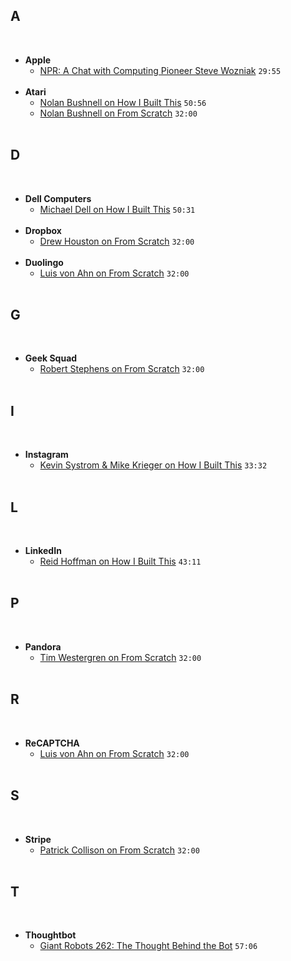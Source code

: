 ## A
&nbsp;
- **Apple**
  - [NPR: A Chat with Computing Pioneer Steve Wozniak](https://www.npr.org/templates/story/story.php?storyId=6167297) `29:55`  
&nbsp;
- **Atari**
  - [Nolan Bushnell on How I Built This](https://player.fm/series/how-i-built-this-with-guy-raz/atari-chuck-e-cheeses-nolan-bushnell) `50:56`
  - [Nolan Bushnell on From Scratch](https://player.fm/series/from-scratch-30101/nolan-bushnell) `32:00`  
&nbsp;
## D
&nbsp;
- **Dell Computers**
  - [Michael Dell on How I Built This](https://player.fm/series/how-i-built-this-with-guy-raz/dell-computers-michael-dell) `50:31`  
&nbsp;
- **Dropbox**
  - [Drew Houston on From Scratch](https://player.fm/series/from-scratch-30101/drew-houston) `32:00`  
&nbsp;
- **Duolingo**
  - [Luis von Ahn on From Scratch](https://player.fm/series/from-scratch-30101/luis-von-ahn) `32:00`  
&nbsp;
## G
&nbsp;
- **Geek Squad**
  - [Robert Stephens on From Scratch](https://player.fm/series/from-scratch-30101/robert-stephens) `32:00`  
&nbsp;
## I
&nbsp;
- **Instagram**
  - [Kevin Systrom & Mike Krieger on How I Built This](https://player.fm/series/how-i-built-this-with-guy-raz/instagram-kevin-systrom-mike-krieger-98iAhuOIQGDw1doL) `33:32`  
&nbsp;
## L
&nbsp;
- **LinkedIn**
  - [Reid Hoffman on How I Built This](https://player.fm/series/how-i-built-this-with-guy-raz/linkedin-reid-hoffman) `43:11`  
&nbsp;
## P
&nbsp;
- **Pandora**
  - [Tim Westergren on From Scratch](https://player.fm/series/from-scratch-30101/tim-westergren) `32:00`  
&nbsp;
## R
&nbsp;
- **ReCAPTCHA**
  - [Luis von Ahn on From Scratch](https://player.fm/series/from-scratch-30101/luis-von-ahn) `32:00`  
&nbsp;
## S
&nbsp;
- **Stripe**
  - [Patrick Collison on From Scratch](https://player.fm/series/from-scratch-30101/patrick-collison) `32:00`  
&nbsp;
## T
&nbsp;
- **Thoughtbot**
  - [Giant Robots 262: The Thought Behind the Bot](https://player.fm/series/series-1401629/262-the-thought-behind-the-bot) `57:06`  
&nbsp;
